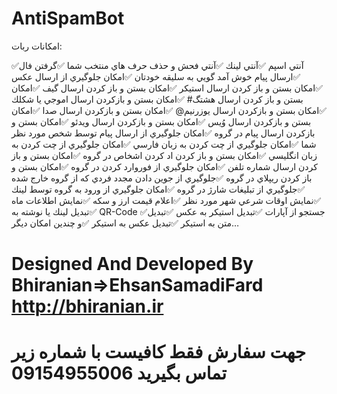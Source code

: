 # AntiSpamBot

امکانات ربات:

✅آنتي اسپم
✅آنتي لينك
✅آنتي فحش و حذف حرف هاي منتخب شما
✅گرفتن فال
✅ارسال پيام خوش آمد گويي به سليقه خودتان
✅امكان جلوگيري از ارسال عكس
✅امكان بستن و باز كردن ارسال استيكر
✅امكان بستن و باز كردن ارسال گيف
✅امكان بستن و باز كردن ارسال هشتگ#
✅امكان بستن و بازكردن ارسال اموجي يا شكلك
✅امكان بستن و بازكردن ارسال يوزرنيم@
✅امكان بستن و بازكردن ارسال صدا
✅امكان بستن و بازكردن ارسال وُيس
✅امكان بستن و بازكردن ارسال ويدئو
✅امكان بستن و بازكردن ارسال پيام در گروه
✅امكان جلوگيري از ارسال پيام توسط شخص مورد نظر شما
✅امكان جلوگيري از چت كردن به زبان فارسي
✅امكان جلوگيري از چت كردن به زبان انگليسي
✅امكان بستن و باز كردن اد كردن اشخاص در گروه
✅امكان بستن و باز كردن ارسال شماره تلفن
✅امكان جلوگيري از فوروارد كردن در گروه
✅امكان بستن و باز كردن ريپلاي در گروه
✅جلوگيري از جوين دادن مجدد فردي كه از گروه خارج شده
✅جلوگيري از تبليغات شارژ در گروه
✅امكان جلوگيري از ورود به گروه توسط لينك
✅نمايش اوقات شرعي شهر مورد نظر
✅اعلام قيمت ارز و سكه
✅نمايش اطلاعات ماه
✅تبديل لينك يا نوشته به QR-Code
✅جستجو از آپارات
✅تبديل استيكر به عكس
✅تبديل متن به استيكر
✅تبديل عكس به استيكر
✅و چندين امكان ديگر…


 Designed And Developed By Bhiranian=>EhsanSamadiFard http://bhiranian.ir 
 =======================================================================
 جهت سفارش فقط کافیست با شماره زیر تماس بگیرید 09154955006
 =======================================================================
